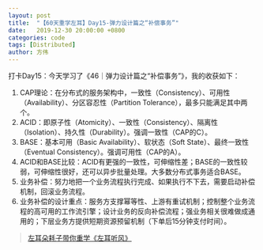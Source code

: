 ```yaml
---
layout: post
title:  "【60天重学左耳】Day15-弹力设计篇之“补偿事务”"
date:   2019-12-30 20:00:00 +0800
categories: code
tags: [Distributed]
author: 方伟
---
```


打卡Day15：今天学习了《46｜弹力设计篇之“补偿事务”》，我的收获如下：

1. CAP理论：在分布式的服务架构中，一致性（Consistency）、可用性（Availability）、分区容忍性（Partition Tolerance），最多只能满足其中两个。
2. ACID：即原子性（Atomicity）、一致性（Consistency）、隔离性（Isolation）、持久性（Durability）。强调一致性（CAP的C）。
3. BASE：基本可用（Basic Availability）、软状态（Soft State）、最终一致性（Eventual Consistency）。强调可用性（CAP的A）。
4. ACID和BASE比较：ACID有更强的一致性，可伸缩性差；BASE的一致性较弱，可伸缩性很好，还可以异步批量处理。大多数分布式事务适合BASE。
5. 业务补偿：努力地把一个业务流程执行完成、如果执行不下去，需要启动补偿机制，回滚业务流程。
6. 业务补偿的设计重点：服务方支撑幂等性、上游有重试机制；控制整个业务流程的高可用的工作流引擎；设计业务的反向补偿流程；强业务相关很难做成通用的；下层业务方提供短期资源预留机制（下单后15分钟支付时间）。

> [左耳朵耗子带你重学《左耳听风》](https://time.geekbang.org/column/article/177414?utm_term=zeusL3AA0&utm_source=wechat&utm_medium=chongxuedaka)


